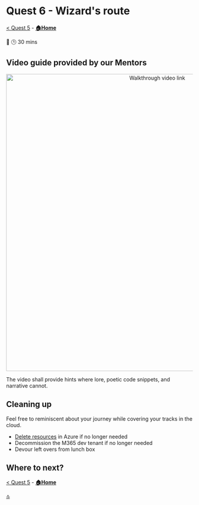 # Quest 6 - Wizard's route

[< Quest 5](quest5.md) - **[🏠Home](../README.md)**

🌟
🕒 30 mins

## Video guide provided by our Mentors

<p align="center" width="100%">
    <a href="https://youtu.be/20XDX44ojlQ" target="_blank" rel="noopener noreferrer">
        <img alt="Walkthrough video link" src="../img/student/Quest6/youtube-teaser.png"  width="800">
    </a>
</p>

The video shall provide hints where lore, poetic code snippets, and narrative cannot.

## Cleaning up

Feel free to reminiscent about your journey while covering your tracks in the cloud.

- [Delete resources](https://learn.microsoft.com/azure/azure-resource-manager/management/delete-resource-group?tabs=azure-powershell) in Azure if no longer needed
- Decommission the M365 dev tenant if no longer needed
- Devour left overs from lunch box

## Where to next?

[< Quest 5](quest5.md) - **[🏠Home](../README.md)**

[🔝](#)
